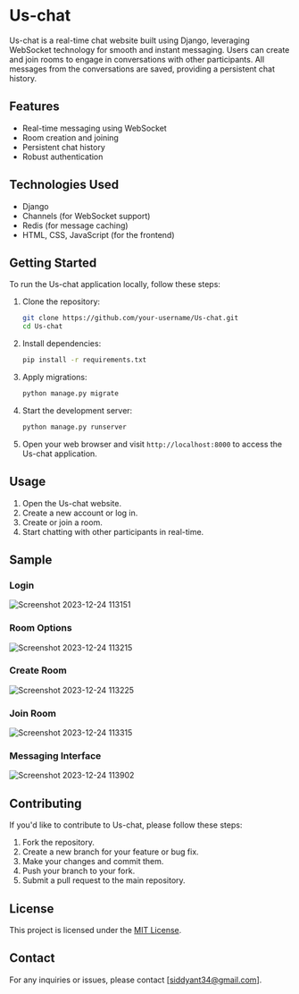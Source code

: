 
# Us-chat

Us-chat is a real-time chat website built using Django, leveraging WebSocket technology for smooth and instant messaging. Users can create and join rooms to engage in conversations with other participants. All messages from the conversations are saved, providing a persistent chat history.

## Features

- Real-time messaging using WebSocket
- Room creation and joining
- Persistent chat history
- Robust authentication

## Technologies Used

- Django
- Channels (for WebSocket support)
- Redis (for message caching)
- HTML, CSS, JavaScript (for the frontend)
  

## Getting Started

To run the Us-chat application locally, follow these steps:

1. Clone the repository:

   ```bash
   git clone https://github.com/your-username/Us-chat.git
   cd Us-chat
   ```

2. Install dependencies:

   ```bash
   pip install -r requirements.txt
   ```

3. Apply migrations:

   ```bash
   python manage.py migrate
   ```

4. Start the development server:

   ```bash
   python manage.py runserver
   ```

5. Open your web browser and visit `http://localhost:8000` to access the Us-chat application.

## Usage

1. Open the Us-chat website.
2. Create a new account or log in.
3. Create or join a room.
4. Start chatting with other participants in real-time.

## Sample

### Login
![Screenshot 2023-12-24 113151](https://github.com/SIdR4g/Us-Chat/assets/78850085/85d744dc-fb22-4844-a053-62b817fed9a8)

### Room Options
![Screenshot 2023-12-24 113215](https://github.com/SIdR4g/Us-Chat/assets/78850085/82b6355b-c5c0-443d-8a19-964277c06d84)

### Create Room
![Screenshot 2023-12-24 113225](https://github.com/SIdR4g/Us-Chat/assets/78850085/8ee53cca-ae1b-435a-bd7c-27b2a3c85f7e)

### Join Room
![Screenshot 2023-12-24 113315](https://github.com/SIdR4g/Us-Chat/assets/78850085/6734baa6-d907-48df-a0d8-e3a22536dd0f)

### Messaging Interface
![Screenshot 2023-12-24 113902](https://github.com/SIdR4g/Us-Chat/assets/78850085/ec32d74f-264b-492a-b063-b2be8a6e0173)

## Contributing

If you'd like to contribute to Us-chat, please follow these steps:

1. Fork the repository.
2. Create a new branch for your feature or bug fix.
3. Make your changes and commit them.
4. Push your branch to your fork.
5. Submit a pull request to the main repository.

## License

This project is licensed under the [MIT License](LICENSE).

## Contact

For any inquiries or issues, please contact [siddyant34@gmail.com].


